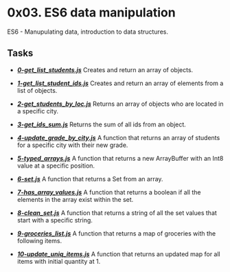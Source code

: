 # 0x03. ES6 data manipulation
ES6 - Manupulating data, introduction to data structures.

## Tasks
- ***[0-get_list_students.js](https://github.com/10thcode/alx-backend-javascript/blob/main/0x03-ES6_data_manipulation/0-get_list_students.js)***
    Creates and return an array of objects.

- ***[1-get_list_student_ids.js](https://github.com/10thcode/alx-backend-javascript/blob/main/0x03-ES6_data_manipulation/1-get_list_student_ids.js)***
    Creates and return an array of elements from a list of objects.

- ***[2-get_students_by_loc.js](https://github.com/10thcode/alx-backend-javascript/blob/main/0x03-ES6_data_manipulation/2-get_students_by_loc.js)***
    Returns an array of objects who are located in a specific city.

- ***[3-get_ids_sum.js](https://github.com/10thcode/alx-backend-javascript/blob/main/0x03-ES6_data_manipulation/3-get_ids_sum.js)***
    Returns the sum of all ids from an object.

- ***[4-update_grade_by_city.js](https://github.com/10thcode/alx-backend-javascript/blob/main/0x03-ES6_data_manipulation/4-update_grade_by_city.js)***
    A function that returns an array of students for a specific city with their new grade.

- ***[5-typed_arrays.js](https://github.com/10thcode/alx-backend-javascript/blob/main/0x03-ES6_data_manipulation/5-typed_arrays.js)***
    A function that returns a new ArrayBuffer with an Int8 value at a specific position.

- ***[6-set.js](https://github.com/10thcode/alx-backend-javascript/blob/main/0x03-ES6_data_manipulation/6-set.js)***
    A function that returns a Set from an array.

- ***[7-has_array_values.js](https://github.com/10thcode/alx-backend-javascript/blob/main/0x03-ES6_data_manipulation/7-has_array_values.js)***
    A function that returns a boolean if all the elements in the array exist within the set.

- ***[8-clean_set.js](https://github.com/10thcode/alx-backend-javascript/blob/main/0x03-ES6_data_manipulation/8-clean_set.js)***
    A function that returns a string of all the set values that start with a specific string.

- ***[9-groceries_list.js](https://github.com/10thcode/alx-backend-javascript/blob/main/0x03-ES6_data_manipulation/9-groceries_list.js)***
    A function that returns a map of groceries with the following items.

- ***[10-update_uniq_items.js](https://github.com/10thcode/alx-backend-javascript/blob/main/0x03-ES6_data_manipulation/10-update_uniq_items.js)***
    A function that returns an updated map for all items with initial quantity at 1.
